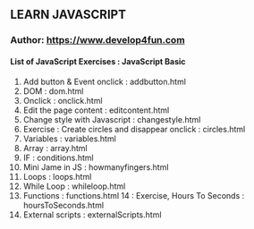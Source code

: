 ## LEARN JAVASCRIPT
### Author: https://www.develop4fun.com
####  List of JavaScript Exercises : JavaScript Basic

1. Add button & Event onclick : addbutton.html
2. DOM : dom.html
3. Onclick : onclick.html
4. Edit the page content : editcontent.html
5. Change style with Javascript : changestyle.html
6. Exercise  : Create circles and disappear onclick : circles.html 
7. Variables : variables.html
8. Array : array.html
9. IF : conditions.html
10. Mini Jame in JS : howmanyfingers.html
11. Loops : loops.html
12. While Loop : whileloop.html
13. Functions : functions.html
14 : Exercise, Hours To Seconds : hoursToSeconds.html
15. External scripts : externalScripts.html